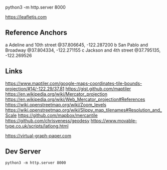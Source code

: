 
python3 -m http.server 8000

https://leafletjs.com


## Reference Anchors

a  Adeline and 10th street     @37.806645, -122.287200
b  San Pablo and Broadway      @37.804334, -122.271155
c  Jackson and 4th street      @37.795135, -122.269526


## Links

https://www.maptiler.com/google-maps-coordinates-tile-bounds-projection/#14/-122.29/37.81
https://gist.github.com/maptiler
https://en.wikipedia.org/wiki/Mercator_projection
https://en.wikipedia.org/wiki/Web_Mercator_projection#References
https://wiki.openstreetmap.org/wiki/Zoom_levels
https://wiki.openstreetmap.org/wiki/Slippy_map_tilenames#Resolution_and_Scale
https://github.com/mapbox/mercantile
https://github.com/chrisveness/geodesy
https://www.movable-type.co.uk/scripts/latlong.html

https://virtual-graph-paper.com

## Dev Server

`python3 -m http.server 8000`